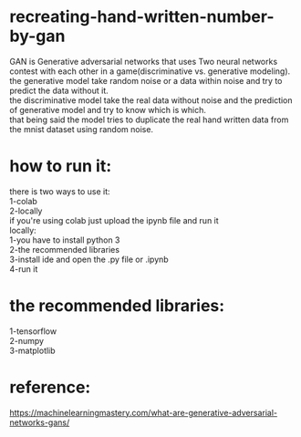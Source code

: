 # recreating-hand-written-number-by-gan
GAN is Generative adversarial networks that uses Two neural networks contest with each other in a game(discriminative vs. generative modeling).<br/>
the generative model take random noise or a data within noise and try to predict the data without it.<br/>
the discriminative model take the real data without noise and the prediction of generative model and try to know which is which.<br/>
that being said the model tries to duplicate the real hand written data from the mnist dataset using random noise.
# how to run it:
there is two ways to use it:<br/>
1-colab<br/>
2-locally<br/>
if you're using colab just upload the ipynb file and run it<br/>
locally:<br/>
1-you have to install python 3<br/>
2-the recommended libraries<br/>
3-install ide and open the .py file or .ipynb<br/>
4-run it<br/>
# the recommended libraries:
1-tensorflow<br/>
2-numpy<br/>
3-matplotlib
# reference:
https://machinelearningmastery.com/what-are-generative-adversarial-networks-gans/

